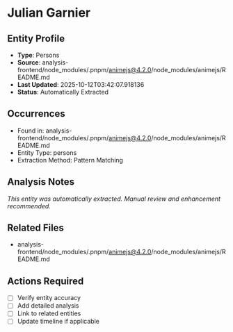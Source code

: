 # Julian Garnier

## Entity Profile
- **Type**: Persons
- **Source**: analysis-frontend/node_modules/.pnpm/animejs@4.2.0/node_modules/animejs/README.md
- **Last Updated**: 2025-10-12T03:42:07.918136
- **Status**: Automatically Extracted

## Occurrences
- Found in: analysis-frontend/node_modules/.pnpm/animejs@4.2.0/node_modules/animejs/README.md
- Entity Type: persons
- Extraction Method: Pattern Matching

## Analysis Notes
*This entity was automatically extracted. Manual review and enhancement recommended.*

## Related Files
- analysis-frontend/node_modules/.pnpm/animejs@4.2.0/node_modules/animejs/README.md

## Actions Required
- [ ] Verify entity accuracy
- [ ] Add detailed analysis
- [ ] Link to related entities
- [ ] Update timeline if applicable
